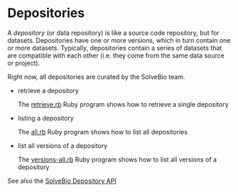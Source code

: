 # Depositories

A *depository* (or data repository) is like a source code repository,
but for datasets. Depositories have one or more versions, which in
turn contain one or more datasets. Typically, depositories contain a
series of datasets that are compatible with each other (i.e. they come
from the same data source or project).

Right now, all depositories are curated by the SolveBio team.

* retrieve a depository

    The [retrieve.rb](https://github.com/solvebio/solvebio-ruby/blob/dev/demo/depository/retrieve.rb) Ruby program shows how to retrieve a single depository

* listing a depository

    The [all.rb](https://github.com/solvebio/solvebio-ruby/blob/dev/demo/depository/all.rb) Ruby program shows how to list all depositories

* list all versions of a depository

    The [versions-all.rb](https://github.com/solvebio/solvebio-ruby/blob/dev/demo/depository/all.rb) Ruby program shows how to list all versions
    of a depository

See also the [SolveBio Depository API](https://www.solvebio.com/docs/api/#depositories)
